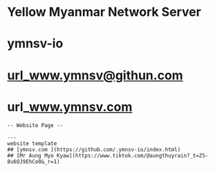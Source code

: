 # Yellow Myanmar Network Server 
# ymnsv-io
# url_www.ymnsv@githun.com
# url_www.ymnsv.com
```
-- Website Page --

---
website template
## [ymnsv.com ](https://github.com/.ymnsv-io/index.html)
## [Mr Aung Myo Kyaw](https://www.tiktok.com/@aungthuyrain?_t=ZS-8u6OJ9EhCe0&_r=1)
